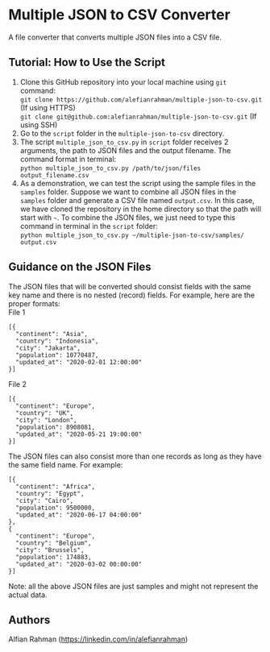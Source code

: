 # Multiple JSON to CSV Converter
A file converter that converts multiple JSON files into a CSV file. 

## Tutorial: How to Use the Script
1. Clone this GitHub repository into your local machine using ```git``` command: \
```git clone https://github.com/alefianrahman/multiple-json-to-csv.git``` (If using HTTPS)\
```git clone git@github.com:alefianrahman/multiple-json-to-csv.git``` (If using SSH)
2. Go to the ```script``` folder in the ```multiple-json-to-csv``` directory.
3. The script ```multiple_json_to_csv.py``` in ```script``` folder receives 2 arguments, the path to JSON files and the output filename. The command format in terminal:\
```python multiple_json_to_csv.py /path/to/json/files output_filename.csv```
4. As a demonstration, we can test the script using the sample files in the ```samples``` folder. Suppose we want to combine all JSON files in the ```samples``` folder and generate a CSV file named ```output.csv```. In this case, we have cloned the repository in the home directory so that the path will start with ```~```. To combine the JSON files, we just need to type this command in terminal in the ```script``` folder: \
```python multiple_json_to_csv.py ~/multiple-json-to-csv/samples/ output.csv``` 

## Guidance on the JSON Files
The JSON files that will be converted should consist fields with the same key name and there is no nested (record) fields. For example, here are the proper formats: \
File 1
```
[{
  "continent": "Asia", 
  "country": "Indonesia", 
  "city": "Jakarta",
  "population": 10770487, 
  "updated_at": "2020-02-01 12:00:00"
}]
``` 
File 2 
```
[{
  "continent": "Europe",
  "country": "UK", 
  "city": "London", 
  "population": 8908081, 
  "updated_at": "2020-05-21 19:00:00"
}]
```
The JSON files can also consist more than one records as long as they have the same field name. For example:
```
[{
  "continent": "Africa", 
  "country": "Egypt", 
  "city": "Cairo", 
  "population": 9500000, 
  "updated_at": "2020-06-17 04:00:00"
}, 
{
  "continent": "Europe", 
  "country": "Belgium", 
  "city": "Brussels", 
  "population": 174883, 
  "updated_at": "2020-03-02 00:00:00"
}]
```
Note: all the above JSON files are just samples and might not represent the actual data. 

## Authors
Alfian Rahman (https://linkedin.com/in/alefianrahman)
